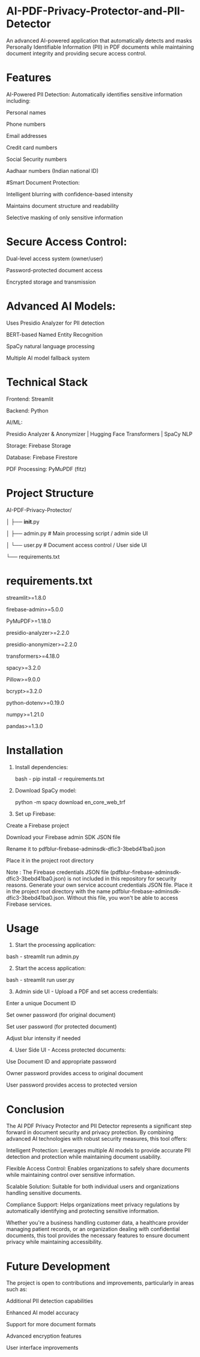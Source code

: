 # AI-PDF-Privacy-Protector-and-PII-Detector
An advanced AI-powered application that automatically detects and masks Personally Identifiable Information (PII) in PDF documents while maintaining document integrity and providing secure access control.

# Features

AI-Powered PII Detection: Automatically identifies sensitive information including:

Personal names

Phone numbers

Email addresses

Credit card numbers

Social Security numbers

Aadhaar numbers (Indian national ID)


#Smart Document Protection:

Intelligent blurring with confidence-based intensity

Maintains document structure and readability

Selective masking of only sensitive information


# Secure Access Control:

Dual-level access system (owner/user)

Password-protected document access

Encrypted storage and transmission


# Advanced AI Models:

Uses Presidio Analyzer for PII detection

BERT-based Named Entity Recognition

SpaCy natural language processing

Multiple AI model fallback system


# Technical Stack

Frontend: Streamlit

Backend: Python

AI/ML:

Presidio Analyzer & Anonymizer |
Hugging Face Transformers |
SpaCy NLP


Storage: Firebase Storage

Database: Firebase Firestore

PDF Processing: PyMuPDF (fitz)

# Project Structure

AI-PDF-Privacy-Protector/

│   ├── __init__.py

│   ├── admin.py           # Main processing script / admin side UI

│   └── user.py         # Document access control / User side UI

└── requirements.txt

# requirements.txt

streamlit>=1.8.0

firebase-admin>=5.0.0

PyMuPDF>=1.18.0

presidio-analyzer>=2.2.0

presidio-anonymizer>=2.2.0

transformers>=4.18.0

spacy>=3.2.0

Pillow>=9.0.0

bcrypt>=3.2.0

python-dotenv>=0.19.0

numpy>=1.21.0

pandas>=1.3.0

# Installation 

1. Install dependencies:

   bash - pip install -r requirements.txt

2. Download SpaCy model:

   python -m spacy download en_core_web_trf

3. Set up Firebase:

Create a Firebase project

Download your Firebase admin SDK JSON file

Rename it to pdfblur-firebase-adminsdk-dfic3-3bebd41ba0.json

Place it in the project root directory

Note : The Firebase credentials JSON file (pdfblur-firebase-adminsdk-dfic3-3bebd41ba0.json) is not included in this repository for security reasons. Generate your own service account credentials JSON file. Place it in the project root directory with the name pdfblur-firebase-adminsdk-dfic3-3bebd41ba0.json. Without this file, you won't be able to access Firebase services.

# Usage 

1. Start the processing application:

bash - streamlit run admin.py

2. Start the access application:

bash - streamlit run user.py

3. Admin side UI - Upload a PDF and set access credentials:

Enter a unique Document ID

Set owner password (for original document)

Set user password (for protected document)

Adjust blur intensity if needed

4. User Side UI - Access protected documents:

Use Document ID and appropriate password

Owner password provides access to original document

User password provides access to protected version

# Conclusion

The AI PDF Privacy Protector and PII Detector represents a significant step forward in document security and privacy protection. By combining advanced AI technologies with robust security measures, this tool offers:

Intelligent Protection: Leverages multiple AI models to provide accurate PII detection and protection while maintaining document usability.

Flexible Access Control: Enables organizations to safely share documents while maintaining control over sensitive information.

Scalable Solution: Suitable for both individual users and organizations handling sensitive documents.

Compliance Support: Helps organizations meet privacy regulations by automatically identifying and protecting sensitive information.

Whether you're a business handling customer data, a healthcare provider managing patient records, or an organization dealing with confidential documents, this tool provides the necessary features to ensure document privacy while maintaining accessibility.


# Future Development

The project is open to contributions and improvements, particularly in areas such as:

Additional PII detection capabilities

Enhanced AI model accuracy

Support for more document formats

Advanced encryption features

User interface improvements

